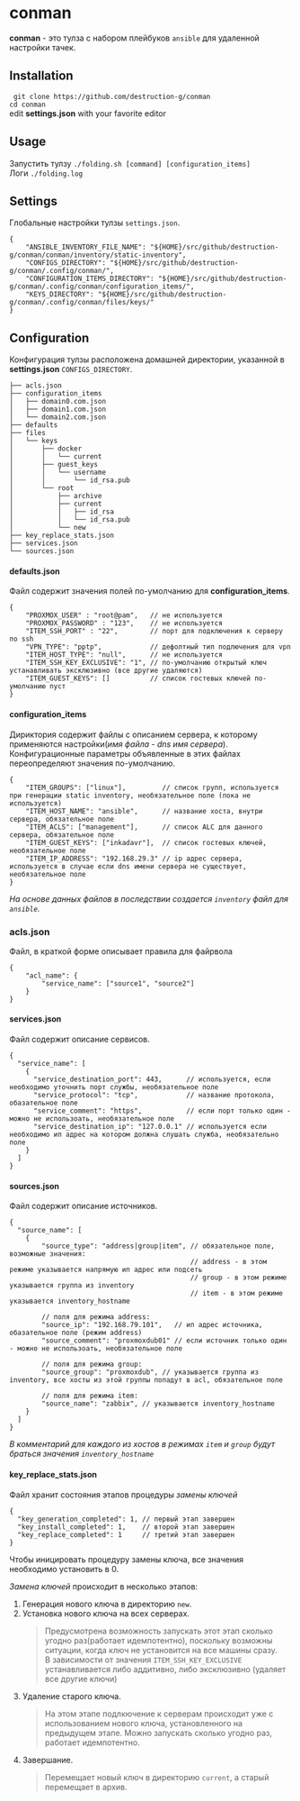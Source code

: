 # conman
**conman** - это тулза с набором плейбуков ```ansible``` для удаленной настройки тачек. 


## Installation 
``` git clone https://github.com/destruction-g/conman```  
``` cd conman ```  
edit **settings.json** with your favorite editor  


## Usage
Запустить тулзу ```./folding.sh [command] [configuration_items]```  
Логи ```./folding.log```


## Settings
Глобальные настройки тулзы ```settings.json```.
``` 
{
    "ANSIBLE_INVENTORY_FILE_NAME": "${HOME}/src/github/destruction-g/conman/conman/inventory/static-inventory",
    "CONFIGS_DIRECTORY": "${HOME}/src/github/destruction-g/conman/.config/conman/",
    "CONFIGURATION_ITEMS_DIRECTORY": "${HOME}/src/github/destruction-g/conman/.config/conman/configuration_items/",
    "KEYS_DIRECTORY": "${HOME}/src/github/destruction-g/conman/.config/conman/files/keys/"
}
```


## Configuration
Конфигурация тулзы расположена домашней директории, указанной в **settings.json** ```CONFIGS_DIRECTORY```.
```
├── acls.json
├── configuration_items
│   ├── domain0.com.json
│   ├── domain1.com.json
│   └── domain2.com.json 
├── defaults
├── files
│   └── keys
│       ├── docker
│       │   └── current
│       ├── guest_keys
│       │   └── username
│       │       └── id_rsa.pub
│       └── root
│           ├── archive
│           ├── current
│           │   ├── id_rsa
│           │   └── id_rsa.pub
│           └── new
├── key_replace_stats.json
├── services.json
└── sources.json
```


#### defaults.json
Файл содержит значения полей по-умолчанию для **configuration_items**.
```
{
    "PROXMOX_USER" : "root@pam",   // не используется
    "PROXMOX_PASSWORD" : "123",	   // не используется
    "ITEM_SSH_PORT" : "22",        // порт для подключения к серверу по ssh
    "VPN_TYPE": "pptp",            // дефолтный тип подлючения для vpn
    "ITEM_HOST_TYPE": "null",	   // не используется
    "ITEM_SSH_KEY_EXCLUSIVE": "1", // по-умолчанию открытый ключ устанавливать эксклюзивно (все другие удаляются)
    "ITEM_GUEST_KEYS": []          // список гостевых ключей по-умолчанию пуст
}
```


#### configuration_items
Дириктория содержит файлы с описанием сервера, к которому применяются настройки(*имя файла - dns имя сервера*). Конфигурационные параметры объявленные в этих файлах переопределяют значения по-умолчанию.
``` 
{
    "ITEM_GROUPS": ["linux"],         // список групп, используется при генерации static inventory, необязательное поле (пока не используется)
    "ITEM_HOST_NAME": "ansible",      // название хоста, внутри сервера, обязательное поле
    "ITEM_ACLS": ["management"],      // список ALC для данного сервера, обязательное поле
    "ITEM_GUEST_KEYS": ["inkadavr"],  // список гостевых ключей, необязательное поле
    "ITEM_IP_ADDRESS": "192.168.29.3" // ip адрес сервера, используется в случае если dns имени сервера не существует, необязательное поле
}
```
*На основе данных файлов в последствии создается ```inventory``` файл для ```ansible```.*


### acls.json
Файл, в краткой форме описывает правила для файрвола
``` 
{
    "acl_name": {
        "service_name": ["source1", "source2"]
    }
}
```


#### services.json
Файл содержит описание сервисов.
``` 
{
  "service_name": [
    {
      "service_destination_port": 443,      // используется, если необходимо уточнить порт службы, необязательное поле
      "service_protocol": "tcp",            // название протокола, обазательное поле
      "service_comment": "https",           // если порт только один - можно не использоать, необязательное поле
      "service_destination_ip": "127.0.0.1" // используется если необходимо ип адрес на котором должна слушать служба, необязательно поле
    }
  ]
}
```

#### sources.json
Файл содержит описание источников.
``` 
{
  "source_name": [
    {
        "source_type": "address|group|item", // обязательное поле, возможные значения:
                                             // address - в этом режиме указывается напрямую ип адрес или подсеть
                                             // group - в этом режиме указывается группа из inventory
                                             // item - в этом режиме указывается inventory_hostname
	    
        // поля для режима address:
        "source_ip": "192.168.79.101",	 // ип адрес источника, обазательное поле (режим address)
        "source_comment": "proxmoxdub01" // если источник только один - можно не использоать, необязательное поле
        
        // поля для режима group:
        "source_group": "proxmoxdub", // указывается группа из inventory, все хосты из этой группы попадут в acl, обязательное поле
		
        // поля для режима item:
        "source_name": "zabbix", // указывается inventory_hostname
    }
  ]
}
```
*В комментарий для каждого из хостов в режимах ```item``` и ```group``` будут браться значения ```inventory_hostname```*


#### key_replace_stats.json
Файл хранит состояния этапов процедуры *замены ключей*  
``` 
{
  "key_generation_completed": 1, // первый этап завершен
  "key_install_completed": 1,    // второй этап завершен
  "key_replace_completed": 1     // третий этап завершен
}
```
Чтобы иницировать процедуру замены ключа, все значения необходимо установить в 0.

*Замена ключей* происходит в несколько этапов:
1. Генерация нового ключа в директорию ```new```.
1. Установка нового ключа на всех серверах.
   > Предусмотрена возможность запускать этот этап сколько угодно раз(работает идемпотентно), поскольку возможны ситуации, когда ключ не установится на все машины сразу.  
   В зависимости от значения ```ITEM_SSH_KEY_EXCLUSIVE``` устанавливается либо аддитивно, либо эксклюзивно (удаляет все другие ключи)
1. Удаление старого ключа.  
   > На этом этапе подлкючение к серверам происходит уже с использованием нового ключа, установленного
на предыдущем этапе. Можно запускать сколько угодно раз, работает идемпотентно.
1. Завершание.
   > Перемещает новый ключ в директорию ```current```, а старый перемещает в архив.


